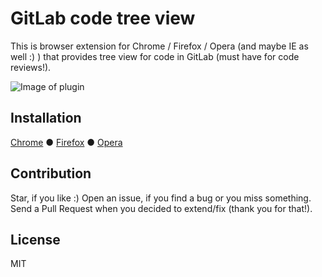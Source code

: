 GitLab code tree view
=====================

This is browser extension for Chrome / Firefox / Opera (and maybe IE as well :) ) that provides tree view for code in GitLab (must have for code reviews!). 

![Image of plugin](https://github.com/tomasbonco/gitlabtree/blob/master/screenshot.png)

## Installation

[Chrome](https://chrome.google.com/webstore/detail/gitlab-tree-view/pijacafkghdlolapcjpmiodgbnpinicn)
● [Firefox](https://addons.mozilla.org/firefox/addon/gitlab-tree-view/)
● [Opera](https://addons.opera.com/extensions/details/gitlab-tree-view)


## Contribution

Star, if you like :) Open an issue, if you find a bug or you miss something. Send a Pull Request when you decided to extend/fix (thank you for that!).


## License

MIT 
